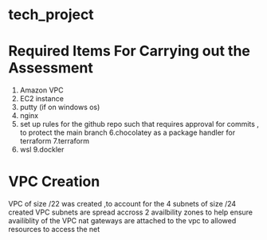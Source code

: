 # tech_project

# Required Items For Carrying out the Assessment
1. Amazon VPC 
2. EC2 instance
3. putty (if on windows os)
4. nginx
5. set up rules for the github repo such that requires approval for commits , to protect the main branch
6.chocolatey as a package handler for terraform
7.terraform
8. wsl
9.dockler

# VPC Creation
VPC of size /22 was created ,to account for the 4 subnets of size /24 created
VPC subnets are spread accross 2 availbility zones to help ensure availiblity of the VPC
nat gateways are attached to the vpc to allowed resources to access the net
